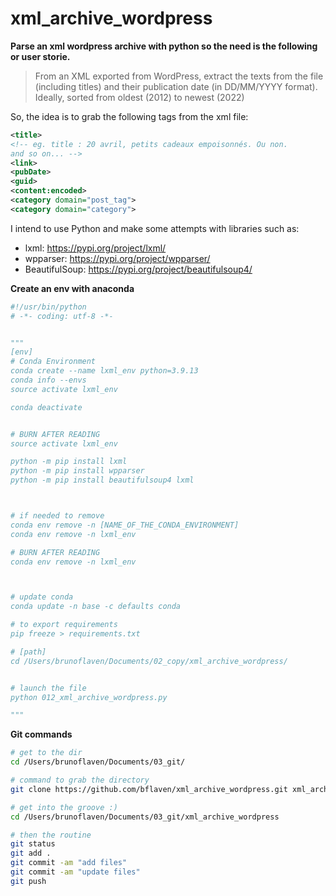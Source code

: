 # xml_archive_wordpress
**Parse an xml wordpress archive with python so the need is the following or user storie.**

> From an XML exported from WordPress, extract the texts from the file (including titles) and their publication date (in DD/MM/YYYY format). Ideally, sorted from oldest (2012) to newest (2022)

So, the idea is to grab the following tags from the xml file:

```xml
<title>
<!-- eg. title : 20 avril, petits cadeaux empoisonnés. Ou non. 
and so on... -->
<link>
<pubDate>
<guid>
<content:encoded>
<category domain="post_tag">
<category domain="category">
```

I intend to use Python and make some attempts with libraries such as: 
- lxml: https://pypi.org/project/lxml/
- wpparser: https://pypi.org/project/wpparser/
- BeautifulSoup: https://pypi.org/project/beautifulsoup4/


**Create an env with anaconda**
```python
#!/usr/bin/python
# -*- coding: utf-8 -*-


"""
[env]
# Conda Environment
conda create --name lxml_env python=3.9.13
conda info --envs
source activate lxml_env

conda deactivate


# BURN AFTER READING
source activate lxml_env

python -m pip install lxml
python -m pip install wpparser
python -m pip install beautifulsoup4 lxml



# if needed to remove
conda env remove -n [NAME_OF_THE_CONDA_ENVIRONMENT]
conda env remove -n lxml_env

# BURN AFTER READING
conda env remove -n lxml_env



# update conda
conda update -n base -c defaults conda

# to export requirements
pip freeze > requirements.txt

# [path]
cd /Users/brunoflaven/Documents/02_copy/xml_archive_wordpress/


# launch the file
python 012_xml_archive_wordpress.py

"""
```

**Git commands**
```bash
# get to the dir
cd /Users/brunoflaven/Documents/03_git/

# command to grab the directory
git clone https://github.com/bflaven/xml_archive_wordpress.git xml_archive_wordpress

# get into the groove :)
cd /Users/brunoflaven/Documents/03_git/xml_archive_wordpress

# then the routine
git status
git add .
git commit -am "add files"
git commit -am "update files"
git push



```



